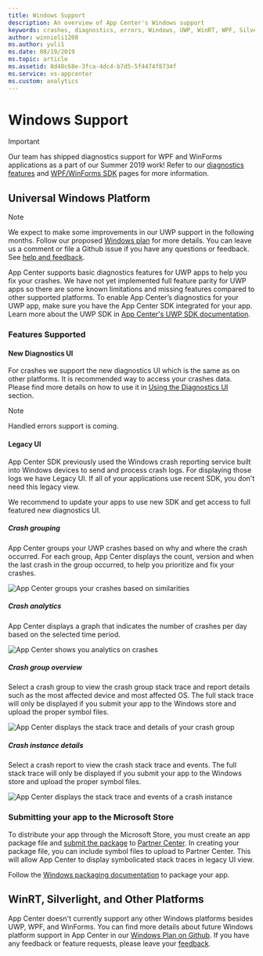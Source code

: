 ```yaml
---
title: Windows Support
description: An overview of App Center's Windows support
keywords: crashes, diagnostics, errors, Windows, UWP, WinRT, WPF, Silverlight
author: winnieli1208
ms.author: yuli1
ms.date: 08/19/2019
ms.topic: article
ms.assetid: 8d48c68e-3fca-4dc4-b7d5-5f4474f8734f
ms.service: vs-appcenter
ms.custom: analytics
---
```


# Windows Support

> [!IMPORTANT]
> Our team has shipped diagnostics support for WPF and WinForms applications as a part of our Summer 2019 work! Refer to our [diagnostics features](~/diagnostics/features.md) and [WPF/WinForms SDK](~/sdk/crashes/wpf-winforms.md) pages for more information.

## Universal Windows Platform

> [!NOTE]
> We expect to make some improvements in our UWP support in the following months. Follow our proposed [Windows plan](https://github.com/microsoft/appcenter/blob/specs/specs/2019-04/Windows-Plan.md) for more details. You can leave us a comment or file a Github issue if you have any questions or feedback. See [help and feedback](../help.md).

App Center supports basic diagnostics features for UWP apps to help you fix your crashes. We have not yet implemented full feature parity for UWP apps so there are some known limitations and missing features compared to other supported platforms. To enable App Center’s diagnostics for your UWP app, make sure you have the App Center SDK integrated for your app. Learn more about the UWP SDK in [App Center's UWP SDK documentation](~/sdk/crashes/uwp.md).

### Features Supported

#### New Diagnostics UI
For crashes we support the new diagnostics UI which is the same as on other platforms. It is recommended way to access your crashes data. Please find more details on how to use it in [Using the Diagnostics UI](~/using-the-diagnostics-UI.md) section.

> [!NOTE]
> Handled errors support is coming.

#### Legacy UI
App Center SDK previously used the Windows crash reporting service built into Windows devices to send and process crash logs. For displaying those logs we have Legacy UI. If all of your applications use recent SDK, you don't need this legacy view.

We recommend to update your apps to use new SDK and get access to full featured new diagnostics UI.
##### Crash grouping

App Center groups your UWP crashes based on why and where the crash occurred. For each group, App Center displays the count, version and when the last crash in the group occurred, to help you prioritize and fix your crashes.

![App Center groups your crashes based on similarities](~/diagnostics/images/UWP-Crash-Groups.png)

##### Crash analytics

App Center displays a graph that indicates the number of crashes per day based on the selected time period.

![App Center shows you analytics on crashes](~/diagnostics/images/UWP-Analytics.png)

##### Crash group overview

Select a crash group to view the crash group stack trace and report details such as the most affected device and most affected OS. The full stack trace will only be displayed if you submit your app to the Windows store and upload the proper symbol files.

![App Center displays the stack trace and details of your crash group](~/diagnostics/images/UWP-Crash-Group-Overview.png)

##### Crash instance details

Select a crash report to view the crash stack trace and events. The full stack trace will only be displayed if you submit your app to the Windows store and upload the proper symbol files.

![App Center displays the stack trace and events of a crash instance](~/diagnostics/images/UWP-Crash-Instance.png)

### Submitting your app to the Microsoft Store

To distribute your app through the Microsoft Store, you must create an app package file and [submit the package](https://docs.microsoft.com/windows/uwp/publish/upload-app-packages) to [Partner Center](https://partner.microsoft.com/dashboard). In creating your package file, you can include symbol files to upload to Partner Center. This will allow App Center to display symbolicated stack traces in legacy UI view.

Follow the [Windows packaging documentation](https://docs.microsoft.com/windows/uwp/packaging/index) to package your app.

## WinRT, Silverlight, and Other Platforms

App Center doesn't currently support any other Windows platforms besides UWP, WPF, and WinForms. You can find more details about future Windows platform support in App Center in our [Windows Plan on Github](https://github.com/Microsoft/appcenter/blob/windows/specs/2019-04/Windows-Plan.md). If you have any feedback or feature requests, please leave your [feedback](../../../help.md).
